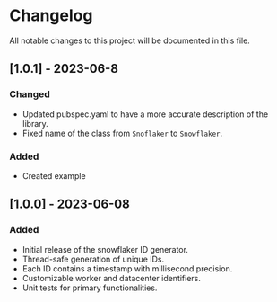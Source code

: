 # Changelog

All notable changes to this project will be documented in this file.

## [1.0.1] - 2023-06-8

### Changed

- Updated pubspec.yaml to have a more accurate description of the library.
- Fixed name of the class from `Snoflaker` to `Snowflaker`.

### Added

- Created example

## [1.0.0] - 2023-06-08

### Added

- Initial release of the snowflaker ID generator.
- Thread-safe generation of unique IDs.
- Each ID contains a timestamp with millisecond precision.
- Customizable worker and datacenter identifiers.
- Unit tests for primary functionalities.
